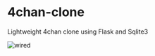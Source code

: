 # 4chan-clone
Lightweight 4chan clone using Flask and Sqlite3

<img src="https://i.pinimg.com/originals/b6/58/99/b658993079c79c6f2d27b1bc885d2dd8.jpg" alt="wired">
